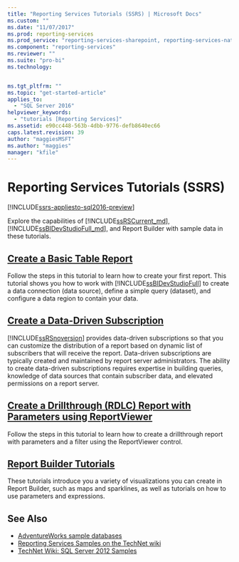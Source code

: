 ```yaml
---
title: "Reporting Services Tutorials (SSRS) | Microsoft Docs"
ms.custom: ""
ms.date: "11/07/2017"
ms.prod: reporting-services
ms.prod_service: "reporting-services-sharepoint, reporting-services-native"
ms.component: "reporting-services"
ms.reviewer: ""
ms.suite: "pro-bi"
ms.technology: 


ms.tgt_pltfrm: ""
ms.topic: "get-started-article"
applies_to: 
  - "SQL Server 2016"
helpviewer_keywords: 
  - "tutorials [Reporting Services]"
ms.assetid: e90cc448-563b-4dbb-9776-defb8640ec66
caps.latest.revision: 39
author: "maggiesMSFT"
ms.author: "maggies"
manager: "kfile"
---
```

# Reporting Services Tutorials (SSRS)

[!INCLUDE[ssrs-appliesto-sql2016-preview](../includes/ssrs-appliesto-sql2016-preview.md)]

Explore the capabilities of [!INCLUDE[ssRSCurrent_md](../includes/ssrscurrent-md.md)], [!INCLUDE[ssBIDevStudioFull_md](../includes/ssbidevstudiofull-md.md)], and Report Builder with sample data in these tutorials.  
  
  
## [Create a Basic Table Report](../reporting-services/create-a-basic-table-report-ssrs-tutorial.md)  
Follow the steps in this tutorial to learn how to create your first report. This tutorial shows you how to work with [!INCLUDE[ssBIDevStudioFull](../includes/ssbidevstudiofull-md.md)] to create a data connection (data source), define a simple query (dataset), and configure a data region to contain your data.  
  
## [Create a Data-Driven Subscription](../reporting-services/create-a-data-driven-subscription-ssrs-tutorial.md)  
[!INCLUDE[ssRSnoversion](../includes/ssrsnoversion-md.md)] provides data-driven subscriptions so that you can customize the distribution of a report based on dynamic list of subscribers that will receive the report. Data-driven subscriptions are typically created and maintained by report server administrators. The ability to create data-driven subscriptions requires expertise in building queries, knowledge of data sources that contain subscriber data, and elevated permissions on a report server.  
   
## [Create a Drillthrough &#40;RDLC&#41; Report with Parameters using ReportViewer](../reporting-services/create-drillthrough-rdlc-report-with-parameters-reportviewer.md)  
Follow the steps in this tutorial to learn how to create a drillthrough report with parameters and a filter using the ReportViewer control.  
  
## [Report Builder Tutorials](../reporting-services/report-builder-tutorials.md)  
These tutorials introduce you a variety of visualizations you can create in Report Builder, such as maps and sparklines, as well as tutorials on how to use parameters and expressions.   
  
  
## See Also  
* [AdventureWorks sample databases](https://github.com/Microsoft/sql-server-samples/releases)  
* [Reporting Services Samples on the TechNet wiki](http://go.microsoft.com/fwlink/?LinkId=198283)  
* [TechNet Wiki: SQL Server 2012 Samples](http://go.microsoft.com/fwlink/?linkID=220734)  
 
  
  
  

